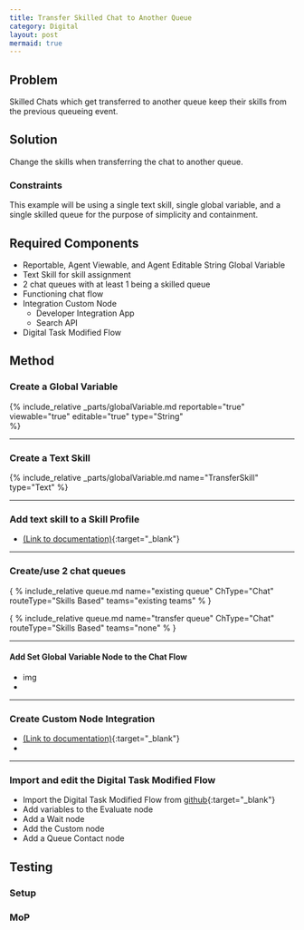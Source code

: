 ```yaml
---
title: Transfer Skilled Chat to Another Queue
category: Digital
layout: post
mermaid: true
---
```


## Problem
Skilled Chats which get transferred to another queue keep their skills from the previous queueing event.

## Solution
Change the skills when transferring the chat to another queue.

### Constraints
This example will be using a single text skill, single global variable, and a single skilled queue for the purpose of simplicity and containment.


## Required Components
- Reportable, Agent Viewable, and Agent Editable String Global Variable
- Text Skill for skill assignment
- 2 chat queues with at least 1 being a skilled queue
- Functioning chat flow
- Integration Custom Node 
  - Developer Integration App
  - Search API
- Digital Task Modified Flow


## Method

### Create a Global Variable
{% include_relative _parts/globalVariable.md 
    reportable="true" 
    viewable="true" 
    editable="true" 
    type="String"  
    %}

---

### Create a Text Skill
{% include_relative _parts/globalVariable.md 
    name="TransferSkill"
    type="Text"
%}

---

### Add text skill to a Skill Profile
- [(Link to documentation)](https://help.webex.com/en-us/article/n5595zd/Webex-Contact-Center-Setup-and-Administration-Guide#Cisco_Generic_Topic.dita_886a3ba6-94ee-447c-bee7-fe4dc369131d){:target="\_blank"}

---

### Create/use 2 chat queues
{ % include_relative queue.md 
  name="existing queue"
  ChType="Chat"
  routeType="Skills Based"
  teams="existing teams"
% }


{ % include_relative queue.md 
  name="transfer queue"
  ChType="Chat"
  routeType="Skills Based"
  teams="none"
% }

---

#### Add Set Global Variable Node to the Chat Flow
- img
- 


---

### Create Custom Node Integration 
- [(Link to documentation)](https://help.imiconnect.io/docs/custom-nodes){:target="\_blank"}
- 

---


### Import and edit the Digital Task Modified Flow
- Import the Digital Task Modified Flow from [github](https://github.com/CiscoDevNet/webexcc-digital-channels){:target="\_blank"}
- Add variables to the Evaluate node
- Add a Wait node
- Add the Custom node
- Add a Queue Contact node


## Testing

### Setup

### MoP

